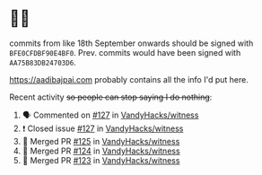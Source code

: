 # 👋🏻
<!--
**aadibajpai/aadibajpai** is a ✨ _special_ ✨ repository because its `README.md` (this file) appears on your GitHub profile.
-->
commits from like 18th September onwards should be signed with `BFE0CFDBF90E4BF0`. Prev. commits would have been signed with `AA75B83DB24703D6`.

https://aadibajpai.com probably contains all the info I'd put here.

Recent activity ~~so people can stop saying I do nothing~~:
<!--START_SECTION:activity-->
1. 🗣 Commented on [#127](https://github.com/VandyHacks/witness/issues/127) in [VandyHacks/witness](https://github.com/VandyHacks/witness)
2. ❗️ Closed issue [#127](https://github.com/VandyHacks/witness/issues/127) in [VandyHacks/witness](https://github.com/VandyHacks/witness)
3. 🎉 Merged PR [#125](https://github.com/VandyHacks/witness/pull/125) in [VandyHacks/witness](https://github.com/VandyHacks/witness)
4. 🎉 Merged PR [#124](https://github.com/VandyHacks/witness/pull/124) in [VandyHacks/witness](https://github.com/VandyHacks/witness)
5. 🎉 Merged PR [#123](https://github.com/VandyHacks/witness/pull/123) in [VandyHacks/witness](https://github.com/VandyHacks/witness)
<!--END_SECTION:activity-->
